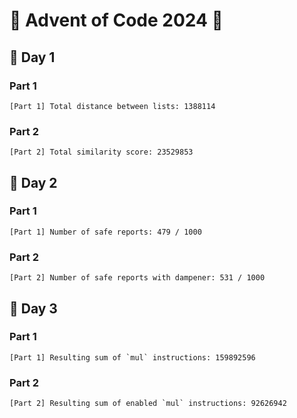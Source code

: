 # 🎄 Advent of Code 2024 🎄


## 📅 Day 1

### Part 1
```
[Part 1] Total distance between lists: 1388114
```

### Part 2
```
[Part 2] Total similarity score: 23529853
```


## 📅 Day 2

### Part 1
```
[Part 1] Number of safe reports: 479 / 1000
```

### Part 2
```
[Part 2] Number of safe reports with dampener: 531 / 1000
```


## 📅 Day 3

### Part 1
```
[Part 1] Resulting sum of `mul` instructions: 159892596
```

### Part 2
```
[Part 2] Resulting sum of enabled `mul` instructions: 92626942
```
